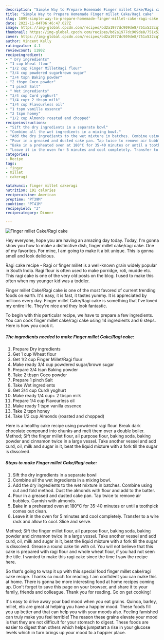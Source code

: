 ```yaml
---
description: "Simple Way to Prepare Homemade Finger millet Cake/Ragi cake"
title: "Simple Way to Prepare Homemade Finger millet Cake/Ragi cake"
slug: 1099-simple-way-to-prepare-homemade-finger-millet-cake-ragi-cake
date: 2022-11-04T06:46:47.027Z
image: https://img-global.cpcdn.com/recipes/bd2a1977dc909de8/751x532cq70/finger-millet-cakeragi-cake-recipe-main-photo.jpg
thumbnail: https://img-global.cpcdn.com/recipes/bd2a1977dc909de8/751x532cq70/finger-millet-cakeragi-cake-recipe-main-photo.jpg
cover: https://img-global.cpcdn.com/recipes/bd2a1977dc909de8/751x532cq70/finger-millet-cakeragi-cake-recipe-main-photo.jpg
author: Vincent Kelly
ratingvalue: 4.1
reviewcount: 11802
recipeingredient:
- " Dry ingredients"
- "1 cup Wheat flour"
- "1/2 cup Finger MilletRagi flour"
- "3/4 cup powdered sugarbrown sugar"
- "3/4 tspn Baking powder"
- "2 tbspn Coco powder"
- "1 pinch Salt"
- " Wet ingredients"
- "3/4 cup Curd yoghurt"
- "1/4 cup+ 2 tbspn milk"
- "1/4 cup Flavourless oil"
- "1 tspn vanilla essence"
- "2 tspn honey"
- "1/2 cup Almonds roasted and chopped"
recipeinstructions:
- "Sift the dry ingredients in a separate bowl"
- "Combine all the wet ingredients in a mixing bowl."
- "Add the dry ingredients to the wet mixture in batches. Combine using cut and fold method. Dust the almonds with flour and add to the batter."
- "Pour in a greased and dusted cake pan. Tap twice to remove air bubbles. Garnish with almonds."
- "Bake in a preheated oven at 180°C for 35-40 minutes or until a toothpick comes out clean."
- "Leave it in the oven for 5 minutes and cool completely. Transfer to a wire rack and allow to cool. Slice and serve."
categories:
- Recipe
tags:
- finger
- millet
- cakeragi

katakunci: finger millet cakeragi 
nutrition: 191 calories
recipecuisine: American
preptime: "PT39M"
cooktime: "PT41M"
recipeyield: "3"
recipecategory: Dinner

---
```



![Finger millet Cake/Ragi cake](https://img-global.cpcdn.com/recipes/bd2a1977dc909de8/751x532cq70/finger-millet-cakeragi-cake-recipe-main-photo.jpg)

Hey everyone, hope you are having an amazing day today. Today, I'm gonna show you how to make a distinctive dish, finger millet cake/ragi cake. One of my favorites. For mine, I am going to make it a bit unique. This is gonna smell and look delicious.

Ragi cake recipe - Ragi or finger millet is a well-known grain widely popular in South India. Ragi flour is often used to make porridge, roti, mudde etc. This ragi cake is one of the very old posts on the blog. I used to make this often when my younger kid was a toddler.

Finger millet Cake/Ragi cake is one of the most favored of current trending foods on earth. It's easy, it is fast, it tastes yummy. It is appreciated by millions every day. Finger millet Cake/Ragi cake is something that I've loved my entire life. They're nice and they look fantastic.


To begin with this particular recipe, we have to prepare a few ingredients. You can cook finger millet cake/ragi cake using 14 ingredients and 6 steps. Here is how you cook it.

<!--inarticleads1-->

##### The ingredients needed to make Finger millet Cake/Ragi cake:

1. Prepare  Dry ingredients
1. Get 1 cup Wheat flour
1. Get 1/2 cup Finger Millet/Ragi flour
1. Make ready 3/4 cup powdered sugar/brown sugar
1. Prepare 3/4 tspn Baking powder
1. Take 2 tbspn Coco powder
1. Prepare 1 pinch Salt
1. Take  Wet ingredients
1. Get 3/4 cup Curd/ yoghurt
1. Make ready 1/4 cup+ 2 tbspn milk
1. Prepare 1/4 cup Flavourless oil
1. Make ready 1 tspn vanilla essence
1. Take 2 tspn honey
1. Take 1/2 cup Almonds (roasted and chopped)


Here is a healthy cake recipe using powdered ragi flour. Break dark chocolate compound into chunks and melt them over a double boiler. Method; Sift the finger millet flour, all purpose flour, baking soda, baking powder and cinnamon twice in a large vessel. Take another vessel and add curd, oil, milk and sugar in it, beat the liquid mixture with a fork till the sugar is dissolved. 

<!--inarticleads2-->

##### Steps to make Finger millet Cake/Ragi cake:

1. Sift the dry ingredients in a separate bowl
1. Combine all the wet ingredients in a mixing bowl.
1. Add the dry ingredients to the wet mixture in batches. Combine using cut and fold method. Dust the almonds with flour and add to the batter.
1. Pour in a greased and dusted cake pan. Tap twice to remove air bubbles. Garnish with almonds.
1. Bake in a preheated oven at 180°C for 35-40 minutes or until a toothpick comes out clean.
1. Leave it in the oven for 5 minutes and cool completely. Transfer to a wire rack and allow to cool. Slice and serve.


Method; Sift the finger millet flour, all purpose flour, baking soda, baking powder and cinnamon twice in a large vessel. Take another vessel and add curd, oil, milk and sugar in it, beat the liquid mixture with a fork till the sugar is dissolved. Grease a round cake tin with oil. You will not believe that this cake is prepared with ragi flour and whole wheat flour, if you had not seen the title. I wanted to make this ragi cake since the time I saw the recipe here. 

So that's going to wrap it up with this special food finger millet cake/ragi cake recipe. Thanks so much for reading. I am confident you can make this at home. There is gonna be more interesting food at home recipes coming up. Don't forget to save this page on your browser, and share it to your family, friends and colleague. Thank you for reading. Go on get cooking!

It's easy to drive away your bad mood when you eat grains. Quinoa, barley, millet, etc are great at helping you have a happier mood. These foods fill you up better and that can help you with your moods also. Feeling famished can truly make you feel terrible! The reason these grains elevate your mood is that they are not difficult for your stomach to digest. These foods are easier to digest than others which helps jumpstart a rise in your glucose levels which in turn brings up your mood to a happier place.
